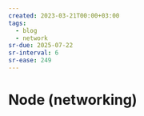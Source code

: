 ```yaml
---
created: 2023-03-21T00:00+03:00
tags:
  - blog
  - network
sr-due: 2025-07-22
sr-interval: 6
sr-ease: 249
---
```


# Node (networking)
